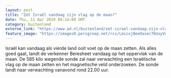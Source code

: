 ```yaml
---
layout: post
title: "Zet Israël vandaag zijn vlag op de maan?"
date: Thu, 11 Apr 2019 09:14:00 GMT
category: buitenland
externe_link: "https://www.ad.nl/buitenland/zet-israel-vandaag-zijn-vlag-op-de-maan~a5e5f038/"
feature_image: "https://images0.persgroep.net/rcs/Lmicxj8eeOasec76UxyVqN6K2hQ/diocontent/142024186/_fitwidth/400/?appId=21791a8992982cd8da851550a453bd7f&quality=0.7"
---
```


Israël kan vandaag als vierde land ooit voet op de maan zetten. Als alles goed gaat, landt de verkenner Beresheet vandaag op het oppervlak van de maan. De 585 kilo wegende sonde zal naar verwachting een Israëlische vlag op de maan zetten en het magnetische veld onderzoeken. De sonde landt naar verwachting vanavond rond 22.00 uur.
